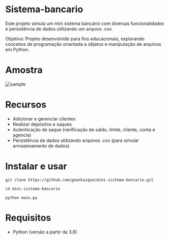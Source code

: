 ﻿# Sistema-bancario
Este projeto simula um mini sistema bancário com diversas funcionalidades e persistência de dados utilizando um arquivo .csv.

Objetivo: Projeto desenvolvido para fins educacionais, explorando conceitos de programação orientada a objetos e manipulação de arquivos em Python.

# Amostra
![sample](https://github.com/user-attachments/assets/1dd78697-73fe-4c8e-b048-d4d4383596c6)

# Recursos

* Adicionar e gerenciar clientes
* Realizar depósitos e saques
* Autenticação de saque (verificação de saldo, limite, cliente, conta e agencia)
* Persistência de dados utilizando arquivos .csv (para simular armazenamento de dados)

# Instalar e usar
`git clone https://github.com/geankaique/mini-sistema-bancario.git`

`cd mini-sistema-bancario`

`python main.py`


# Requisitos
* Python (versão a partir da 3.6) 

